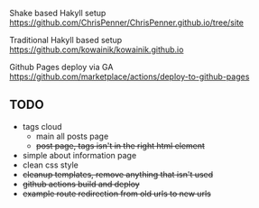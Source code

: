 Shake based Hakyll setup
https://github.com/ChrisPenner/ChrisPenner.github.io/tree/site

Traditional Hakyll based setup
https://github.com/kowainik/kowainik.github.io

Github Pages deploy via GA
https://github.com/marketplace/actions/deploy-to-github-pages


TODO
----------

 * tags cloud
   * main all posts page
   * ~~post page, tags isn't in the right html element~~
 * simple about information page
 * clean css style
 * ~~cleanup templates, remove anything that isn't used~~
 * ~~github actions build and deploy~~
 * ~~example route redirection from old urls to new urls~~
